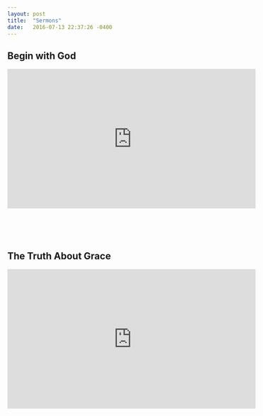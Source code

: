 ```yaml
---
layout: post
title:  "Sermons"
date:   2016-07-13 22:37:26 -0400
---
```




## Begin with God
<iframe width="560" height="315" src="https://www.youtube.com/embed/Jw-Y_ceGpKU" frameborder="0" allowfullscreen></iframe>

<br><br><br>

## The Truth About Grace
<iframe width="560" height="315" src="https://www.youtube.com/watch?v=DeQCVMJYDpQ&t=20m0s" frameborder="0" allowfullscreen></iframe>